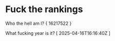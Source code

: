 # Fuck the rankings

Who the hell am I?
{ 16217522 }

What fucking year is it?
[ 2025-04-16T16:16:40Z ]
